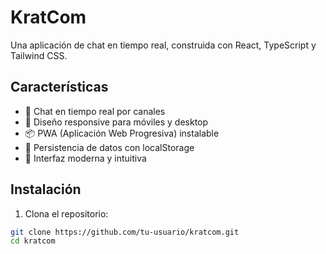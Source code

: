 # KratCom

Una aplicación de chat en tiempo real, construida con React, TypeScript y Tailwind CSS.

## Características

- 💬 Chat en tiempo real por canales
- 📱 Diseño responsive para móviles y desktop
- 📦 PWA (Aplicación Web Progresiva) instalable
- 💾 Persistencia de datos con localStorage
- 🎨 Interfaz moderna y intuitiva

## Instalación

1. Clona el repositorio:
```bash
git clone https://github.com/tu-usuario/kratcom.git
cd kratcom